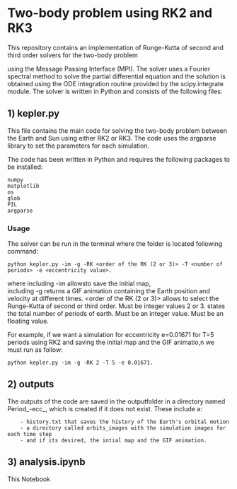 # Two-body problem using RK2 and RK3

This repository contains an implementation of Runge-Kutta of second and third order solvers for the two-body problem

using the Message Passing Interface (MPI). The solver uses a Fourier spectral method to solve the partial differential equation and the solution is obtained using the ODE integration routine provided by the scipy.integrate module.
The solver is written in Python and consists of the following files:

## 1) kepler.py

This file contains the main code for solving the two-body problem between the Earth and Sun using either RK2 or RK3. The code uses the argparse library to set the parameters for each simulation.

The code has been written in Python and requires the following packages to be installed:

    numpy
    matplotlib
    os
    glob
    PIL
    argparse

### Usage

The solver can be run in the terminal where the folder is located following command:
    
    python kepler.py -im -g -RK <order of the RK (2 or 3)> -T <number of periods> -e <eccentricity value>.

where 
    including -im allowsto save the initial map,  
    including -g returns a GIF animation containing the Earth position and velocity at different times.
    <order of the RK (2 or 3)>  allows to select the Runge-Kutta of second or third order. Must be integer values 2 or 3.
    <number of periods> states the total number of periods of earth. Must be an integer value.
    <eccentricity value> Must be an floating value.

For example, if we want a simulation for eccentricity e=0.01671 for T=5 periods using RK2 and saving the initial map and the GIF animatio,n we must run as follow: 

    python kepler.py -im -g -RK 2 -T 5 -e 0.01671.

## 2) outputs
        
The outputs of the code are saved in the outputfolder in a directory named Period_<T>-ecc_<e>, which is created if it does not exist. 
These include a:
        
        - history.txt that saves the history of the Earth's orbital motion
        - a directory called orbits_images with the simulation images for each time step 
        - and if its desired, the intial map and the GIF animation.

## 3) analysis.ipynb

This Notebook


